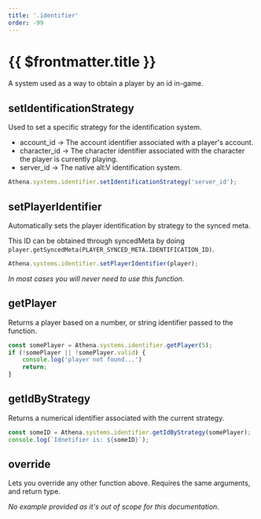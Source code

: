 ```yaml
---
title: '.identifier'
order: -99
---
```


# {{ $frontmatter.title }}

A system used as a way to obtain a player by an id in-game.

## setIdentificationStrategy

Used to set a specific strategy for the identification system.

* account_id -> The account identifier associated with a player's account.
* character_id -> The character identifier associated with the character the player is currently playing.
* server_id -> The native alt:V identification system.

```ts
Athena.systems.identifier.setIdentificationStrategy('server_id');
```

## setPlayerIdentifier

Automatically sets the player identification by strategy to the synced meta.

This ID can be obtained through syncedMeta by doing `player.getSyncedMeta(PLAYER_SYNCED_META.IDENTIFICATION_ID)`.

```ts
Athena.systems.identifier.setPlayerIdentifier(player);
```

_In most cases you will never need to use this function._

## getPlayer

Returns a player based on a number, or string identifier passed to the function.

```ts
const somePlayer = Athena.systems.identifier.getPlayer(5);
if (!somePlayer || !somePlayer.valid) {
    console.log('player not found...')
    return;
}
```


## getIdByStrategy

Returns a numerical identifier associated with the current strategy.

```ts
const someID = Athena.systems.identifier.getIdByStrategy(somePlayer);
console.log(`Idnetifier is: ${someID}`);
```

## override

Lets you override any other function above. Requires the same arguments, and return type.

_No example provided as it's out of scope for this documentation._